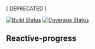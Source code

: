 [ DEPRECATED ]

[![Build Status](https://travis-ci.org/whapky/monadic-progress.svg?branch=master)](https://travis-ci.org/whapky/monadic-progress)
[![Coverage Status](https://coveralls.io/repos/github/whapky/monadic-progress/badge.svg)](https://coveralls.io/github/whapky/monadic-progress)
## **Reactive-progress**
